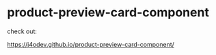 # product-preview-card-component
 
check out:

https://j4odev.github.io/product-preview-card-component/
